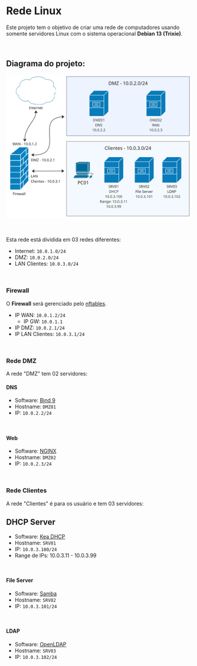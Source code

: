 # Rede Linux


Este projeto tem o objetivo de criar uma rede de computadores usando somente servidores Linux com o sistema operacional **Debian 13 (Trixie)**.
<!-- 
[Post no blog](https://blog.ferpdias.com.br/projetos/rede_linux/)
-->
<br />

## Diagrama do projeto:

![Diagrama do projeto](./diag_rede_linux.jpg)

<br />

Esta rede está dividida em 03 redes diferentes:

- Internet: `10.0.1.0/24`
- DMZ: `10.0.2.0/24`
- LAN Clientes: `10.0.3.0/24` 

<br />

### Firewall 

O **Firewall** será gerenciado pelo [nftables](https://wiki.nftables.org/).
- IP WAN: `10.0.1.2/24` 
  - IP GW: `10.0.1.1`
- IP DMZ: `10.0.2.1/24`
- IP LAN Clientes: `10.0.3.1/24`

<br />

### Rede DMZ 

A rede "DMZ" tem 02 servidores: 

#### DNS

- Software: [Bind 9](https://www.isc.org/bind/)
- Hostname: `DMZ01` 
- IP: `10.0.2.2/24` 

<br />

#### Web

- Software: [NGINX](https://nginx.org/)
- Hostname: `DMZ02` 
- IP: `10.0.2.3/24` 

<br />

### Rede Clientes 

A rede "Clientes" é para os usuário e tem 03 servidores: 
## DHCP Server

- Software: [Kea DHCP](https://www.isc.org/kea/)
- Hostname: `SRV01` 
- IP: `10.0.3.100/24` 
- Range de IPs: 10.0.3.11 - 10.0.3.99

<br />

#### File Server

- Software: [Samba](https://www.samba.org/)
- Hostname: `SRV02` 
- IP: `10.0.3.101/24` 

<br />

#### LDAP

- Software: [OpenLDAP](https://openldap.org/software/download/)
- Hostname: `SRV03` 
- IP: `10.0.3.102/24` 
